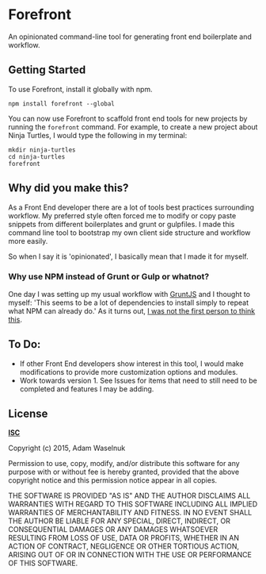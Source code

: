 # Forefront

An opinionated command-line tool for generating front end boilerplate and workflow.

## Getting Started

To use Forefront, install it globally with npm.

    npm install forefront --global

You can now use Forefront to scaffold front end tools for new projects by running the `forefront` command.
For example, to create a new project about Ninja Turtles, I would type the following in my terminal:

    mkdir ninja-turtles
    cd ninja-turtles
    forefront

## Why did you make this?

As a Front End developer there are a lot of tools best practices surrounding workflow. My preferred style often forced me to modify or copy paste snippets from different boilerplates and grunt or gulpfiles. I made this command line tool to bootstrap my own client side structure and workflow more easily.

So when I say it is 'opinionated', I basically mean that I made it for myself.

### Why use NPM instead of Grunt or Gulp or whatnot?

One day I was setting up my usual workflow with [GruntJS](http://gruntjs.com/) and I thought to myself: 'This seems to be a lot of dependencies to install simply to repeat what NPM can already do.' As it turns out, [I was not the first person to think this](http://blog.keithcirkel.co.uk/how-to-use-npm-as-a-build-tool/).

## To Do:

* If other Front End developers show interest in this tool, I would make modifications to provide more customization options and modules.
* Work towards version 1. See Issues for items that need to still need to be completed and features I may be adding.

## License

**[ISC](http://opensource.org/licenses/ISC)**

Copyright (c) 2015, Adam Waselnuk

Permission to use, copy, modify, and/or distribute this software for any purpose with or without fee is hereby granted, provided that the above copyright notice and this permission notice appear in all copies.

THE SOFTWARE IS PROVIDED "AS IS" AND THE AUTHOR DISCLAIMS ALL WARRANTIES WITH REGARD TO THIS SOFTWARE INCLUDING ALL IMPLIED WARRANTIES OF MERCHANTABILITY AND FITNESS. IN NO EVENT SHALL THE AUTHOR BE LIABLE FOR ANY SPECIAL, DIRECT, INDIRECT, OR CONSEQUENTIAL DAMAGES OR ANY DAMAGES WHATSOEVER RESULTING FROM LOSS OF USE, DATA OR PROFITS, WHETHER IN AN ACTION OF CONTRACT, NEGLIGENCE OR OTHER TORTIOUS ACTION, ARISING OUT OF OR IN CONNECTION WITH THE USE OR PERFORMANCE OF THIS SOFTWARE.
